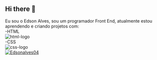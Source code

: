 ## Hi there 👋

Eu sou o Edson Alves, sou um programador Front End, atualmente estou aprendendo e criando projetos com: 
<br>
-HTML
<br>
<img src="https://img.shields.io/badge/HTML-239120?style=for-the-badge&logo=html5&logoColor=white" alt="html-logo"/>
<br>
-CSS
<br>
<img src="https://img.shields.io/badge/CSS-239120?&style=for-the-badge&logo=css3&logoColor=white" alt="css-logo"/>
<br>
[![Edsonalves04](https://github-readme-stats.vercel.app/api?username=EdsonAlves04)](https://github.com/anuraghazra/github-readme-stats)

